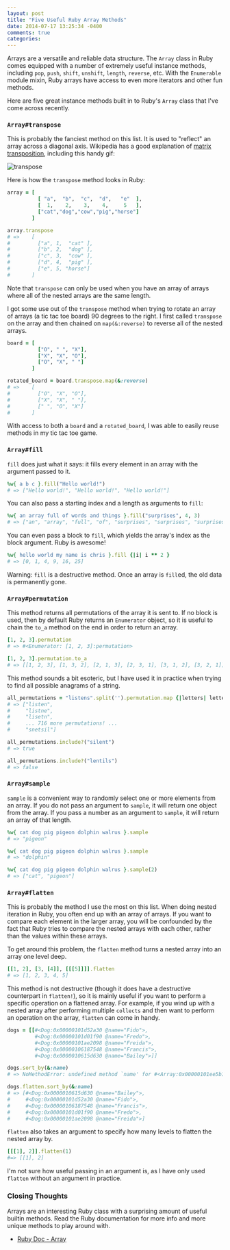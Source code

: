 ```yaml
---
layout: post
title: "Five Useful Ruby Array Methods"
date: 2014-07-17 13:25:34 -0400
comments: true
categories: 
---
```


Arrays are a versatile and reliable data structure. The `Array` class in Ruby comes equipped with a number of extremely useful instance methods, including `pop`, `push`, `shift`, `unshift`, `length`, `reverse`, etc. With the `Enumerable` module mixin, Ruby arrays have access to even more iterators and other fun methods.

Here are five great instance methods built in to Ruby's `Array` class that I've come across recently.

### `Array#transpose`

This is probably the fanciest method on this list. It is used to "reflect" an array across a diagonal axis. Wikipedia has a good explanation of [matrix transposition](http://en.wikipedia.org/wiki/Transpose), including this handy gif:

![transpose](http://upload.wikimedia.org/wikipedia/commons/e/e4/Matrix_transpose.gif)

Here is how the `transpose` method looks in Ruby:

```ruby
array = [
          [ "a",  "b",  "c",  "d",   "e"  ],
          [  1,    2,    3,    4,     5   ],
          ["cat","dog","cow","pig","horse"]
        ]

array.transpose
# =>    [
#         ["a", 1,  "cat" ],
#         ["b", 2,  "dog" ],
#         ["c", 3,  "cow" ],
#         ["d", 4,  "pig" ], 
#         ["e", 5, "horse"]
#       ]
```

Note that `transpose` can only be used when you have an array of arrays where all of the nested arrays are the same length.

I got some use out of the `transpose` method when trying to rotate an array of arrays (a tic tac toe board) 90 degrees to the right. I first called `transpose` on the array and then chained on `map(&:reverse)` to reverse all of the nested arrays.

```ruby
board = [
          ["O", " ", "X"],
          ["X", "X", "O"],
          ["O", "X", " "]
        ]

rotated_board = board.transpose.map(&:reverse)
# =>    [
#         ["O", "X", "O"],
#         ["X", "X", " "],
#         [" ", "O", "X"]
#       ]
```

With access to both a `board` and a `rotated_board`, I was able to easily reuse methods in my tic tac toe game.

### `Array#fill`

`fill` does just what it says: it fills every element in an array with the argument passed to it.

```ruby
%w{ a b c }.fill("Hello world!")
# => ["Hello world!", "Hello world!", "Hello world!"]
```

You can also pass a starting index and a length as arguments to `fill`:

```ruby
%w{ an array full of words and things }.fill("surprises", 4, 3)
# => ["an", "array", "full", "of", "surprises", "surprises", "surprises"]
```

You can even pass a block to `fill`, which yields the array's index as the block argument. Ruby is awesome!

```ruby
%w{ hello world my name is chris }.fill {|i| i ** 2 }
# => [0, 1, 4, 9, 16, 25]
```

Warning: `fill` is a destructive method. Once an array is `fill`ed, the old data is permanently gone.

### `Array#permutation`

This method returns all permutations of the array it is sent to. If no block is used, then by default Ruby returns an `Enumerator` object, so it is useful to chain the `to_a` method on the end in order to return an array.

```ruby
[1, 2, 3].permutation
# => #<Enumerator: [1, 2, 3]:permutation>

[1, 2, 3].permutation.to_a
# => [[1, 2, 3], [1, 3, 2], [2, 1, 3], [2, 3, 1], [3, 1, 2], [3, 2, 1]]
```

This method sounds a bit esoteric, but I have used it in practice when trying to find all possible anagrams of a string.

```ruby
all_permutations = "listens".split('').permutation.map {|letters| letters.join('') }
# => ["listen",
#     "listne",
#     "lisetn",
#     ... 716 more permutations! ...
#     "snetsil"]

all_permutations.include?("silent")
# => true

all_permutations.include?("lentils")
# => false
```

### `Array#sample`

`sample` is a convenient way to randomly select one or more elements from an array. If you do not pass an argument to `sample`, it will return one object from the array. If you pass a number as an argument to `sample`, it will return an array of that length.

```ruby
%w{ cat dog pig pigeon dolphin walrus }.sample
# => "pigeon"

%w{ cat dog pig pigeon dolphin walrus }.sample
# => "dolphin"

%w{ cat dog pig pigeon dolphin walrus }.sample(2)
# => ["cat", "pigeon"]
```

### `Array#flatten`

This is probably the method I use the most on this list. When doing nested iteration in Ruby, you often end up with an array of arrays. If you want to compare each element in the larger array, you will be confounded by the fact that Ruby tries to compare the nested arrays with each other, rather than the values within these arrays.

To get around this problem, the `flatten` method turns a nested array into an array one level deep.

```ruby
[[1, 2], [3, [4]], [[[5]]]].flatten
# => [1, 2, 3, 4, 5]
```

This method is not destructive (though it does have a destructive counterpart in `flatten!`), so it is mainly useful if you want to perform a specific operation on a flattened array. For example, if you wind up with a nested array after performing multiple `collects` and then want to perform an operation on the array, `flatten` can come in handy.

```ruby
dogs = [[#<Dog:0x00000101d52a30 @name="Fido">,
         #<Dog:0x00000101d01f90 @name="Fredo">,
         #<Dog:0x00000101ae2098 @name="Freida">,
         #<Dog:0x00000106187548 @name="Francis">,
         #<Dog:0x0000010615d630 @name="Bailey">]]

dogs.sort_by(&:name)
# => NoMethodError: undefined method `name' for #<Array:0x00000101ee5b18>

dogs.flatten.sort_by(&:name)
# => [#<Dog:0x0000010615d630 @name="Bailey">,
#     #<Dog:0x00000101d52a30 @name="Fido">,
#     #<Dog:0x00000106187548 @name="Francis">,
#     #<Dog:0x00000101d01f90 @name="Fredo">,
#     #<Dog:0x00000101ae2098 @name="Freida">]
```

`flatten` also takes an argument to specify how many levels to flatten the nested array by.

```ruby
[[[1], 2]].flatten(1)
#=> [[1], 2]
```

I'm not sure how useful passing in an argument is, as I have only used `flatten` without an argument in practice.

### Closing Thoughts

Arrays are an interesting Ruby class with a surprising amount of useful builtin methods. Read the Ruby documentation for more info and more unique methods to play around with.

* [Ruby Doc - Array](http://www.ruby-doc.org/core-2.1.2/Array.html)
